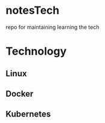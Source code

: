 # notesTech
repo for maintaining learning the tech

# Technology

## Linux

## Docker

## Kubernetes
 